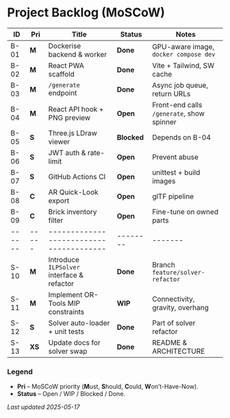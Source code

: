
# Project Backlog (MoSCoW)

| ID   | Pri | Title                               | Status | Notes |
|------|-----|-------------------------------------|--------|-------|
| B-01 | **M** | Dockerise backend & worker           | **Done** | GPU-aware image, `docker compose dev` |
| B-02 | **M** | React PWA scaffold                   | **Done** | Vite + Tailwind, SW cache |
| B-03 | **M** | `/generate` endpoint                 | **Done** | Async job queue, return URLs |
| B-04 | **M** | React API hook + PNG preview         | **Open** | Front-end calls `/generate`, show spinner |
| B-05 | **S** | Three.js LDraw viewer                | **Blocked** | Depends on B-04 |
| B-06 | **S** | JWT auth & rate-limit                | **Open** | Prevent abuse |
| B-07 | **S** | GitHub Actions CI                    | **Open** | unittest + build images |
| B-08 | **C** | AR Quick-Look export                 | **Open** | glTF pipeline |
| B-09 | **C** | Brick inventory filter               | **Open** | Fine-tune on owned parts |
|------|-----|---------------------------------------|--------|-------|
| S-10 | **M** | Introduce `ILPSolver` interface & refactor | **Done** | Branch `feature/solver-refactor` |
| S-11 | **M** | Implement OR-Tools MIP constraints   | **WIP** | Connectivity, gravity, overhang |
| S-12 | **S** | Solver auto-loader + unit tests      | **Done** | Part of solver refactor |
| S-13 | **XS**| Update docs for solver swap          | **Done** | README & ARCHITECTURE |

### Legend
* **Pri** – MoSCoW priority (**M**ust, **S**hould, **C**ould, **W**on’t-Have-Now).
* **Status** – Open / WIP / Blocked / Done.

_Last updated 2025-05-17_
